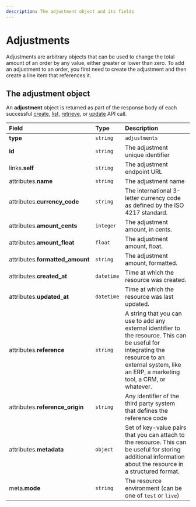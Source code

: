 ```yaml
---
description: The adjustment object and its fields
---
```


# Adjustments

Adjustments are arbitrary objects that can be used to change the total amount of an order by any value, either greater or lower than zero. To add an adjustment to an order, you first need to create the adjustment and then create a line item that references it.

## The adjustment object

An **adjustment** object is returned as part of the response body of each successful [create](https://docs.commercelayer.io/api/resources/adjustments/create_adjustment), [list](https://docs.commercelayer.io/api/resources/adjustments/list_adjustments), [retrieve](https://docs.commercelayer.io/api/resources/adjustments/retrieve_adjustment), or [update](https://docs.commercelayer.io/api/resources/adjustments/update_adjustment) API call.

| Field | Type | Description |
| :--- | :--- | :--- |
| **type** | `string` | `adjustments` |
| **id** | `string` | The adjustment unique identifier |
| links.**self** | `string` | The adjustment endpoint URL |
| attributes.**name** | `string` | The adjustment name |
| attributes.**currency\_code** | `string` | The international 3-letter currency code as defined by the ISO 4217 standard. |
| attributes.**amount\_cents** | `integer` | The adjustment amount, in cents. |
| attributes.**amount\_float** | `float` | The adjustment amount, float. |
| attributes.**formatted\_amount** | `string` | The adjustment amount, formatted. |
| attributes.**created\_at** | `datetime` | Time at which the resource was created. |
| attributes.**updated\_at** | `datetime` | Time at which the resource was last updated. |
| attributes.**reference** | `string` | A string that you can use to add any external identifier to the resource. This can be useful for integrating the resource to an external system, like an ERP, a marketing tool, a CRM, or whatever. |
| attributes.**reference\_origin** | `string` | Any identifier of the third party system that defines the reference code |
| attributes.**metadata** | `object` | Set of key-value pairs that you can attach to the resource. This can be useful for storing additional information about the resource in a structured format. |
| meta.**mode** | `string` | The resource environment \(can be one of `test` or `live`\) |

